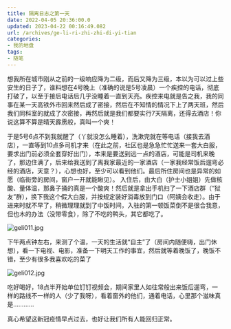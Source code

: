 ```yaml
---
title: 隔离日志之第一天
date: 2022-04-05 20:36:00.0
updated: 2023-04-22 00:16:49.082
url: /archives/ge-li-ri-zhi-zhi-di-yi-tian
categories: 
- 我的地盘
tags: 
- 随笔
---
```


想我所在城市刚从之前的一级响应降为二级，而后又降为三级，本以为可以过上些安生的日子了，谁料想在4号晚上（准确的说是5号凌晨）一个疾控的电话，彻底打破了，以至于接后电话后几乎没睡着一直到天亮。疾控来电就是告之我，我的同事在某一天高铁外市回来然后成了密接，然后在不知情的情况下上了两天班，然后我们同科室的就成了次密接，再然后就是我们都要实行7天隔离，还得去酒店！你说这算不算是晴天霹雳般，真叫一个爽！
<!--more-->
<p>于是5号6点不到我就醒了（丫就没怎么睡着），洗漱完就在等电话（接我去酒店），一直等到10点多司机才来（在此之前，社区也是急急忙忙送来一套大白服，要求出门前必须全套穿好出门），本来是要送到远一点的酒店，可能是司机来晚了，那边住满了，后来给我送到了离我家最近的一家酒店（一家我经常饭后遛弯必经的酒店，天意？），心想也好，至少可以看到他们。最后所住房间也是异常的如愿（临街旁的房间，窗户一开就能瞅见）。
入住后，由大白（护士小姐姐）先做核酸、量体温，那鼻子捅的真是一个酸爽！然后就是拿出手机扫了一下酒店群（“狱友”群），换下我这个假大白服，并按规定装好消毒放到门口（阿姨会收走）。由于进来时就不早了，稍微理理就到了中饭时间，入驻的第一顿饭菜倒不是很合我意，但也木的办法（没带零食），除了不吃的鸭头，其它都吃了。</p>
<p><img src="https://blog.uu126.cn/usr/uploads/2022/04/598310404.jpg#vwid=1920&amp;vhei=864" alt="geli011.jpg" /></p>
<p>下午两点钟左右，来测了个温，一天的生活就“自主”了（房间内随便嗨，出门休想），看一下电视、电影，准备一下明天工作的事宜，然后就等着晚饭了，晚饭不错，至少有很多我喜欢吃的菜了</p>
<p><img src="https://blog.uu126.cn/usr/uploads/2022/04/52072588.jpg#vwid=864&amp;vhei=1920" alt="geli012.jpg" /></p>
<p>吃好喝好，18点半开始单位钉钉视频会，期间家里人如往常般出来饭后遛弯，一样的路线不一样的人（少了我呀），看着窗外的他们，通着电话，心里那个滋味真是…………</p>
<p>真心希望这新冠疫情早点过去，也好让我们所有人能回归正常。</p>